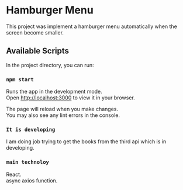 # Hamburger Menu


This project was implement a hamburger menu automatically when the screen become smaller.

## Available Scripts

In the project directory, you can run:

### `npm start`

Runs the app in the development mode.\
Open [http://localhost:3000](http://localhost:3000) to view it in your browser.

The page will reload when you make changes.\
You may also see any lint errors in the console.

### `It is developing`

I am doing job trying to get the books from the third api which is in developing.

### `main technoloy`

React.\
async axios function.



